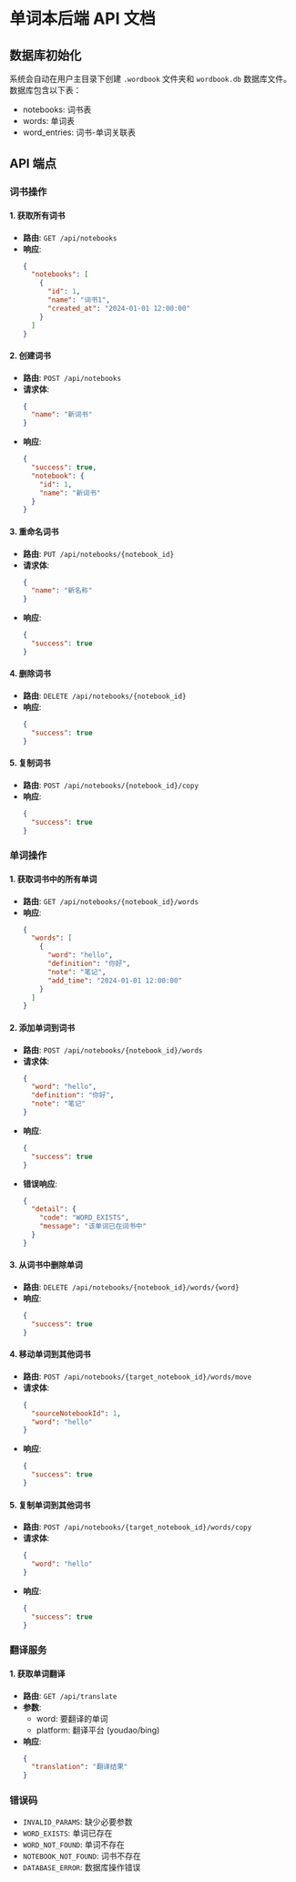# 单词本后端 API 文档

## 数据库初始化

系统会自动在用户主目录下创建 `.wordbook` 文件夹和 `wordbook.db` 数据库文件。数据库包含以下表：

- notebooks: 词书表
- words: 单词表
- word_entries: 词书-单词关联表

## API 端点

### 词书操作

#### 1. 获取所有词书

- **路由**: `GET /api/notebooks`
- **响应**:
  ```json
  {
    "notebooks": [
      {
        "id": 1,
        "name": "词书1",
        "created_at": "2024-01-01 12:00:00"
      }
    ]
  }
  ```

#### 2. 创建词书

- **路由**: `POST /api/notebooks`
- **请求体**:
  ```json
  {
    "name": "新词书"
  }
  ```
- **响应**:
  ```json
  {
    "success": true,
    "notebook": {
      "id": 1,
      "name": "新词书"
    }
  }
  ```

#### 3. 重命名词书

- **路由**: `PUT /api/notebooks/{notebook_id}`
- **请求体**:
  ```json
  {
    "name": "新名称"
  }
  ```
- **响应**:
  ```json
  {
    "success": true
  }
  ```

#### 4. 删除词书

- **路由**: `DELETE /api/notebooks/{notebook_id}`
- **响应**:
  ```json
  {
    "success": true
  }
  ```

#### 5. 复制词书

- **路由**: `POST /api/notebooks/{notebook_id}/copy`
- **响应**:
  ```json
  {
    "success": true
  }
  ```

### 单词操作

#### 1. 获取词书中的所有单词

- **路由**: `GET /api/notebooks/{notebook_id}/words`
- **响应**:
  ```json
  {
    "words": [
      {
        "word": "hello",
        "definition": "你好",
        "note": "笔记",
        "add_time": "2024-01-01 12:00:00"
      }
    ]
  }
  ```

#### 2. 添加单词到词书

- **路由**: `POST /api/notebooks/{notebook_id}/words`
- **请求体**:
  ```json
  {
    "word": "hello",
    "definition": "你好",
    "note": "笔记"
  }
  ```
- **响应**:
  ```json
  {
    "success": true
  }
  ```
- **错误响应**:
  ```json
  {
    "detail": {
      "code": "WORD_EXISTS",
      "message": "该单词已在词书中"
    }
  }
  ```

#### 3. 从词书中删除单词

- **路由**: `DELETE /api/notebooks/{notebook_id}/words/{word}`
- **响应**:
  ```json
  {
    "success": true
  }
  ```

#### 4. 移动单词到其他词书

- **路由**: `POST /api/notebooks/{target_notebook_id}/words/move`
- **请求体**:
  ```json
  {
    "sourceNotebookId": 1,
    "word": "hello"
  }
  ```
- **响应**:
  ```json
  {
    "success": true
  }
  ```

#### 5. 复制单词到其他词书

- **路由**: `POST /api/notebooks/{target_notebook_id}/words/copy`
- **请求体**:
  ```json
  {
    "word": "hello"
  }
  ```
- **响应**:
  ```json
  {
    "success": true
  }
  ```

### 翻译服务

#### 1. 获取单词翻译

- **路由**: `GET /api/translate`
- **参数**:
  - word: 要翻译的单词
  - platform: 翻译平台 (youdao/bing)
- **响应**:
  ```json
  {
    "translation": "翻译结果"
  }
  ```

### 错误码

- `INVALID_PARAMS`: 缺少必要参数
- `WORD_EXISTS`: 单词已存在
- `WORD_NOT_FOUND`: 单词不存在
- `NOTEBOOK_NOT_FOUND`: 词书不存在
- `DATABASE_ERROR`: 数据库操作错误
